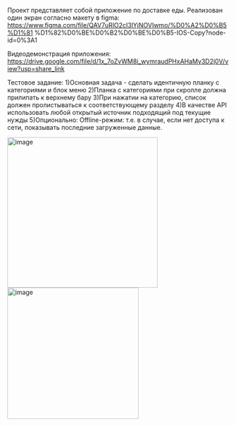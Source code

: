 Проект представляет собой приложение по доставке еды. Реализован  один экран согласно макету в figma: 
https://www.figma.com/file/QAV7uRlO2cI3lYjNOVIwmo/%D0%A2%D0%B5%D1%81
%D1%82%D0%BE%D0%B2%D0%BE%D0%B5-IOS-Copy?node-id=0%3A1

Видеодемонстрация приложения:
https://drive.google.com/file/d/1x_7oZvWM8i_wymraudPHxAHaMy3D2j0V/view?usp=share_link

Тестовое задание:
1)Основная задача - сделать идентичную планку с категориями и блок меню
2)Планка с категориями при скролле должна прилипать к верхнему бару
3)При нажатии на категорию, список должен пролистываться к соответствующему разделу
4)В качестве API использовать любой открытый источник подходящий под
текущие нужды
5)Опционально:
Offline-режим: т.е. в случае, если нет доступа к сети, показывать
последние загруженные данные.





<img width="341" alt="image" src="https://github.com/Croleack/tastyPizza/assets/121854191/63d9c568-0a40-4903-a955-0c584ebae03e">
<img width="298" alt="image" src="https://github.com/Croleack/tastyPizza/assets/121854191/4a9eb042-82a7-4c58-be02-9b7ee1fd6f67">

